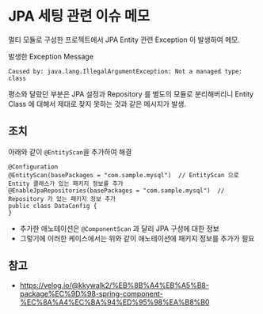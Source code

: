 # JPA 세팅 관련 이슈 메모
멀티 모듈로 구성한 프로젝트에서 JPA Entity 관련 Exception 이 발생하여 메모.

발생한 Exception Message
```
Caused by: java.lang.IllegalArgumentException: Not a managed type: class
```

평소와 달랐던 부분은 JPA 설정과 Repository 를 별도의 모듈로 분리해버리니 Entity Class 에 대해서 제대로 찾지 못하는 것과 같은 메시지가 발생.

## 조치
아래와 같이 `@EntityScan`을 추가하여 해결
```
@Configuration
@EntityScan(basePackages = "com.sample.mysql")  // EntityScan 으로 Entity 클래스가 있는 패키지 정보를 추가
@EnableJpaRepositories(basePackages = "com.sample.mysql")  // Repository 가 있는 패키지 정보 추가
public class DataConfig {
}
```
* 추가한 애노테이션은 `@ComponentScan` 과 달리 JPA 구성에 대한 정보
* 그렇기에 이러한 케이스에서는 위와 같이 애노테이션에 패키지 정보를 추가가 필요

## 참고
- https://velog.io/@kkywalk2/%EB%8B%A4%EB%A5%B8-package%EC%9D%98-spring-component-%EC%8A%A4%EC%BA%94%ED%95%98%EA%B8%B0
